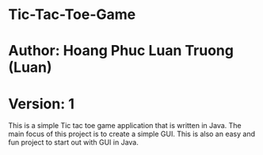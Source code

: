 # Tic-Tac-Toe-Game
# Author: Hoang Phuc Luan Truong (Luan)
# Version: 1
This is a simple Tic tac toe game application that is written in Java. 
The main focus of this project is to create a simple GUI. This is also an easy and fun project to start out with GUI in Java.
